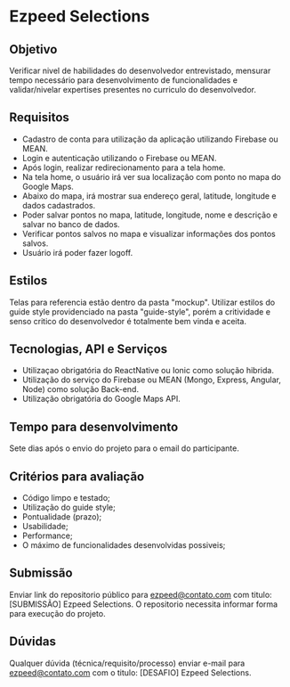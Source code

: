 # Ezpeed Selections

## Objetivo 
Verificar nivel de habilidades do desenvolvedor entrevistado, mensurar tempo necessário para desenvolvimento de funcionalidades e validar/nivelar expertises presentes no curriculo do desenvolvedor.

## Requisitos
- Cadastro de conta para utilização da aplicação utilizando Firebase ou MEAN.
- Login e autenticação utilizando o Firebase ou MEAN.
- Após login, realizar redirecionamento para a tela home.
- Na tela home, o usuário irá ver sua localização com ponto no mapa do Google Maps.
- Abaixo do mapa, irá mostrar sua endereço geral, latitude, longitude e dados cadastrados.
- Poder salvar pontos no mapa, latitude, longitude, nome e descrição e salvar no banco de dados.
- Verificar pontos salvos no mapa e visualizar informações dos pontos salvos.
- Usuário irá poder fazer logoff.

## Estilos
Telas para referencia estão dentro da pasta "mockup".
Utilizar estilos do guide style providenciado na pasta "guide-style", porém a critividade e senso critico do desenvolvedor é totalmente bem vinda e aceita.

## Tecnologias, API e Serviços
- Utilizaçao obrigatória do ReactNative ou Ionic como solução hibrida.
- Utilização do serviço do Firebase ou MEAN (Mongo, Express, Angular, Node) como solução Back-end.
- Utilização obrigatória do Google Maps API.

## Tempo para desenvolvimento
Sete dias após o envio do projeto para o email do participante.

## Critérios para avaliação

- Código limpo e testado;
- Utilização do guide style;
- Pontualidade (prazo);
- Usabilidade;
- Performance;
- O máximo de funcionalidades desenvolvidas possiveis;

## Submissão
Enviar link do repositorio público para ezpeed@contato.com com titulo: [SUBMISSÃO] Ezpeed Selections. O repositorio necessita informar forma para execução do projeto.


## Dúvidas
Qualquer dúvida (técnica/requisito/processo) enviar e-mail para ezpeed@contato.com com o titulo: [DESAFIO] Ezpeed Selections.

